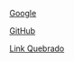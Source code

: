 [Google](https://www.google.com/)

[GitHub](https://github.com/thamiresfebbo)

[Link Quebrado](https://github.com/febbex)




